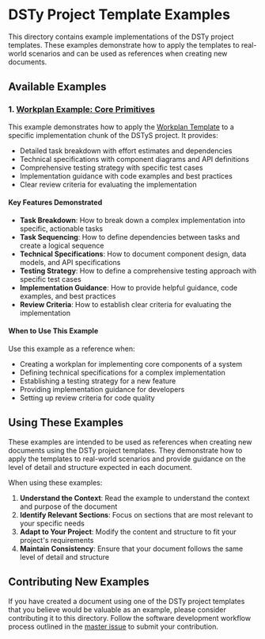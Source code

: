 # DSTy Project Template Examples

This directory contains example implementations of the DSTy project templates. These examples demonstrate how to apply the templates to real-world scenarios and can be used as references when creating new documents.

## Available Examples

### 1. [Workplan Example: Core Primitives](./workplan_example_core_primitives.md)

This example demonstrates how to apply the [Workplan Template](../templates/workplan_template.md) to a specific implementation chunk of the DSTyS project. It provides:

- Detailed task breakdown with effort estimates and dependencies
- Technical specifications with component diagrams and API definitions
- Comprehensive testing strategy with specific test cases
- Implementation guidance with code examples and best practices
- Clear review criteria for evaluating the implementation

#### Key Features Demonstrated

- **Task Breakdown**: How to break down a complex implementation into specific, actionable tasks
- **Task Sequencing**: How to define dependencies between tasks and create a logical sequence
- **Technical Specifications**: How to document component design, data models, and API specifications
- **Testing Strategy**: How to define a comprehensive testing approach with specific test cases
- **Implementation Guidance**: How to provide helpful guidance, code examples, and best practices
- **Review Criteria**: How to establish clear criteria for evaluating the implementation

#### When to Use This Example

Use this example as a reference when:
- Creating a workplan for implementing core components of a system
- Defining technical specifications for a complex implementation
- Establishing a testing strategy for a new feature
- Providing implementation guidance for developers
- Setting up review criteria for code quality

## Using These Examples

These examples are intended to be used as references when creating new documents using the DSTy project templates. They demonstrate how to apply the templates to real-world scenarios and provide guidance on the level of detail and structure expected in each document.

When using these examples:

1. **Understand the Context**: Read the example to understand the context and purpose of the document
2. **Identify Relevant Sections**: Focus on sections that are most relevant to your specific needs
3. **Adapt to Your Project**: Modify the content and structure to fit your project's requirements
4. **Maintain Consistency**: Ensure that your document follows the same level of detail and structure

## Contributing New Examples

If you have created a document using one of the DSTy project templates that you believe would be valuable as an example, please consider contributing it to this directory. Follow the software development workflow process outlined in the [master issue](https://linear.app/helaix/issue/HLX-1401/software-development-workflow-template-master-issue) to submit your contribution.

